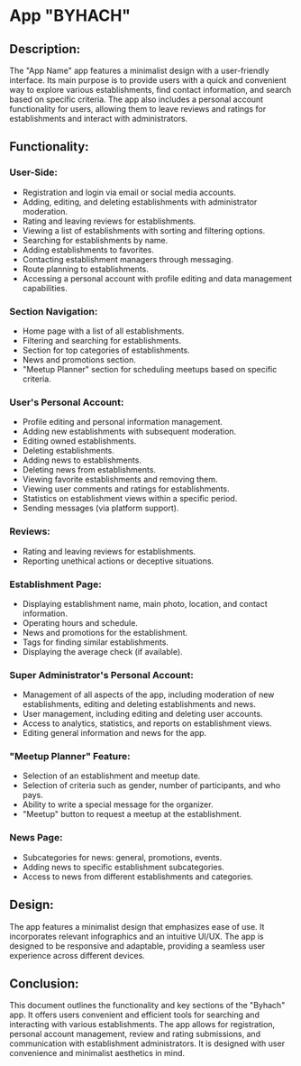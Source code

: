 # App "BYHACH"

## Description:
The "App Name" app features a minimalist design with a user-friendly interface. Its main purpose is to provide users with a quick and convenient way to explore various establishments, find contact information, and search based on specific criteria. The app also includes a personal account functionality for users, allowing them to leave reviews and ratings for establishments and interact with administrators.

## Functionality:
### User-Side:
- Registration and login via email or social media accounts.
- Adding, editing, and deleting establishments with administrator moderation.
- Rating and leaving reviews for establishments.
- Viewing a list of establishments with sorting and filtering options.
- Searching for establishments by name.
- Adding establishments to favorites.
- Contacting establishment managers through messaging.
- Route planning to establishments.
- Accessing a personal account with profile editing and data management capabilities.

### Section Navigation:
- Home page with a list of all establishments.
- Filtering and searching for establishments.
- Section for top categories of establishments.
- News and promotions section.
- "Meetup Planner" section for scheduling meetups based on specific criteria.

### User's Personal Account:
- Profile editing and personal information management.
- Adding new establishments with subsequent moderation.
- Editing owned establishments.
- Deleting establishments.
- Adding news to establishments.
- Deleting news from establishments.
- Viewing favorite establishments and removing them.
- Viewing user comments and ratings for establishments.
- Statistics on establishment views within a specific period.
- Sending messages (via platform support).

### Reviews:
- Rating and leaving reviews for establishments.
- Reporting unethical actions or deceptive situations.

### Establishment Page:
- Displaying establishment name, main photo, location, and contact information.
- Operating hours and schedule.
- News and promotions for the establishment.
- Tags for finding similar establishments.
- Displaying the average check (if available).

### Super Administrator's Personal Account:
- Management of all aspects of the app, including moderation of new establishments, editing and deleting establishments and news.
- User management, including editing and deleting user accounts.
- Access to analytics, statistics, and reports on establishment views.
- Editing general information and news for the app.

### "Meetup Planner" Feature:
- Selection of an establishment and meetup date.
- Selection of criteria such as gender, number of participants, and who pays.
- Ability to write a special message for the organizer.
- "Meetup" button to request a meetup at the establishment.

### News Page:
- Subcategories for news: general, promotions, events.
- Adding news to specific establishment subcategories.
- Access to news from different establishments and categories.

## Design:
The app features a minimalist design that emphasizes ease of use. It incorporates relevant infographics and an intuitive UI/UX. The app is designed to be responsive and adaptable, providing a seamless user experience across different devices.

## Conclusion:
This document outlines the functionality and key sections of the "Byhach" app. It offers users convenient and efficient tools for searching and interacting with various establishments. The app allows for registration, personal account management, review and rating submissions, and communication with establishment administrators. It is designed with user convenience and minimalist aesthetics in mind.